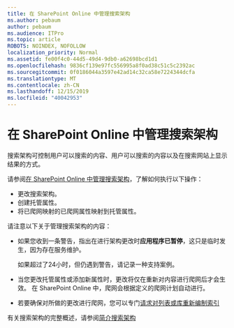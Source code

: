 ```yaml
---
title: 在 SharePoint Online 中管理搜索架构
ms.author: pebaum
author: pebaum
ms.audience: ITPro
ms.topic: article
ROBOTS: NOINDEX, NOFOLLOW
localization_priority: Normal
ms.assetid: fe00f4c0-44d5-49d4-9db0-a62698bcd1d1
ms.openlocfilehash: 9836cf139e97fc556995a8f0ad38c51c5c2392ac
ms.sourcegitcommit: 0f0186044a3597e42ad14c32ca58e7224344dcfa
ms.translationtype: MT
ms.contentlocale: zh-CN
ms.lasthandoff: 12/15/2019
ms.locfileid: "40042953"
---
```

# <a name="manage-search-schema-in-sharepoint-online"></a>在 SharePoint Online 中管理搜索架构

搜索架构可控制用户可以搜索的内容、用户可以搜索的内容以及在搜索网站上显示结果的方式。 

请参阅[在 SharePoint Online 中管理搜索架构](https://docs.microsoft.com/sharepoint/manage-search-schema)，了解如何执行以下操作： 
- 更改搜索架构。
- 创建托管属性。
- 将已爬网映射的已爬网属性映射到托管属性。

请注意以下关于管理搜索架构的内容：

- 如果您收到一条警告，指出在进行架构更改时**应用程序已暂停**，这只是临时发生，因为存在服务维护。 

    如果超过了24小时，但仍遇到警告，请记录一种支持案例。
- 当您更改托管属性或添加新属性时，更改将仅在重新对内容进行爬网后才会生效。 在 SharePoint Online 中，爬网会根据定义的爬网计划自动进行。
- 若要确保对所做的更改进行爬网，您可以专门[请求对列表或库重新编制索引](https://docs.microsoft.com/sharepoint/manage-search-schema#request-re-indexing-of-a-document-library-or-list) 

有关搜索架构的完整概述，请参阅[简介搜索架构](https://blogs.technet.microsoft.com/tothesharepoint/2012/11/25/introducing-search-schema-for-sharepoint-2013/) 


